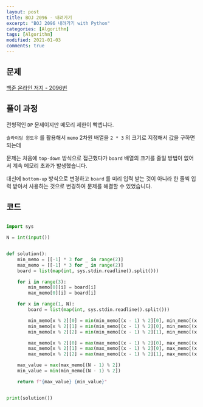 ```yaml
---
layout: post
title: BOJ 2096 - 내려가기
excerpt: "BOJ 2096 내려가기 with Python"
categories: [Algorithm]
tags: [Algorithm]
modified: 2021-01-03
comments: true
---
```


## 문제

[백준 온라인 저지 - 2096번](https://www.acmicpc.net/problem/2096)

## 풀이 과정

전형적인 `DP` 문제이지만 메모리 제한이 빡셉니다.

`슬라이딩 윈도우` 를 활용해서 `memo` 2차원 배열을 `2 * 3` 의 크기로 지정해서 값을 구하면 되는데

문제는 처음에 `top-down` 방식으로 접근했다가 `board` 배열의 크기를 줄일 방법이 없어서 계속 메모리 초과가 발생했습니다.

대신에 `bottom-up` 방식으로 변경하고 `board` 를 미리 입력 받는 것이 아니라 한 줄씩 입력 받아서 사용하는 것으로 변경하여 문제를 해결할 수 있었습니다.

## 코드

```python

import sys

N = int(input())


def solution():
    min_memo = [[-1] * 3 for _ in range(2)]
    max_memo = [[-1] * 3 for _ in range(2)]
    board = list(map(int, sys.stdin.readline().split()))

    for i in range(3):
        min_memo[0][i] = board[i]
        max_memo[0][i] = board[i]

    for x in range(1, N):
        board = list(map(int, sys.stdin.readline().split()))

        min_memo[x % 2][0] = min(min_memo[(x - 1) % 2][0], min_memo[(x - 1) % 2][1]) + board[0]
        min_memo[x % 2][1] = min(min_memo[(x - 1) % 2][0], min_memo[(x - 1) % 2][1], min_memo[(x - 1) % 2][2]) + board[1]
        min_memo[x % 2][2] = min(min_memo[(x - 1) % 2][1], min_memo[(x - 1) % 2][2]) + board[2]

        max_memo[x % 2][0] = max(max_memo[(x - 1) % 2][0], max_memo[(x - 1) % 2][1]) + board[0]
        max_memo[x % 2][1] = max(max_memo[(x - 1) % 2][0], max_memo[(x - 1) % 2][1], max_memo[(x - 1) % 2][2]) + board[1]
        max_memo[x % 2][2] = max(max_memo[(x - 1) % 2][1], max_memo[(x - 1) % 2][2]) + board[2]

    max_value = max(max_memo[(N - 1) % 2])
    min_value = min(min_memo[(N - 1) % 2])

    return f"{max_value} {min_value}"


print(solution())

```
